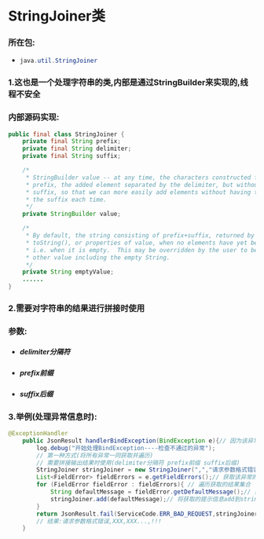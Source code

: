 # StringJoiner类

### 所在包:

- ```java
  java.util.StringJoiner
  ```

### 1.这也是一个处理字符串的类,内部是通过StringBuilder来实现的,线程不安全

### 内部源码实现:

```java
public final class StringJoiner {
    private final String prefix;
    private final String delimiter;
    private final String suffix;

    /*
     * StringBuilder value -- at any time, the characters constructed from the
     * prefix, the added element separated by the delimiter, but without the
     * suffix, so that we can more easily add elements without having to jigger
     * the suffix each time.
     */
    private StringBuilder value;

    /*
     * By default, the string consisting of prefix+suffix, returned by
     * toString(), or properties of value, when no elements have yet been added,
     * i.e. when it is empty.  This may be overridden by the user to be some
     * other value including the empty String.
     */
    private String emptyValue;
	......
}
```

### 2.需要对字符串的结果进行拼接时使用

### 参数:

- ##### delimiter分隔符

- ##### prefix前缀 

- ##### suffix后缀

### 3.举例(处理异常信息时):

```java
@ExceptionHandler
    public JsonResult handlerBindException(BindException e){// 因为该异常的信息不是我们自己定的,而状态信息是我们定的,故调用两参的fail()
        log.debug("开始处理BindException----检查不通过的异常");
        // 第一种方式(将所有异常一同获取并遍历)
        // 需要拼接输出结果时使用(delimiter分隔符 prefix前缀 suffix后缀)
        StringJoiner stringJoiner = new StringJoiner(",","请求参数格式错误,","!!!");
        List<FieldError> fieldErrors = e.getFieldErrors();// 获取该异常的结果集合
        for (FieldError fieldError : fieldErrors){ // 遍历获取的结果集合
            String defaultMessage = fieldError.getDefaultMessage();// 获取validation框架中参数传递错误时@NotNull(message = "?")注解中提示的信息
            stringJoiner.add(defaultMessage);// 将获取的提示信息add到stringJoiner中
        }
        return JsonResult.fail(ServiceCode.ERR_BAD_REQUEST,stringJoiner.toString());
        // 结果:请求参数格式错误,XXX,XXX...,!!!
    }
```

